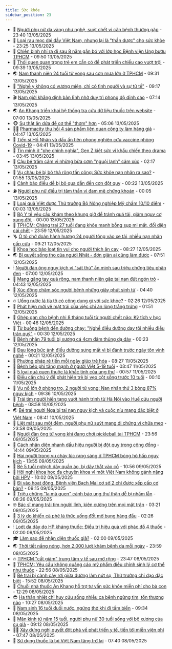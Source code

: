 ```yaml
---
title: Sức khỏe
sidebar_position: 23
---
```


<!-- dantri-suc-khoe:START -->
- 🤔 [Người phụ nữ da vàng như nghệ, suýt chết vì căn bệnh thường gặp](https://dantri.com.vn/suc-khoe/nguoi-phu-nu-da-vang-nhu-nghe-suyt-chet-vi-can-benh-thuong-gap-20250513155326041.htm) - 23:40 13/05/2025
- 🚦 [Loại rau mọc dại đầy Việt Nam, nhưng lại là &quot;thần dược&quot; cho sức khỏe](https://dantri.com.vn/suc-khoe/loai-rau-moc-dai-day-viet-nam-nhung-lai-la-than-duoc-cho-suc-khoe-20250513101008772.htm) - 23:25 13/05/2025
- 🤖 [Chiến binh nhí ra đi sau 8 năm gắn bó với lớp học Bệnh viện Ung bướu TPHCM](https://dantri.com.vn/suc-khoe/chien-binh-nhi-ra-di-sau-8-nam-gan-bo-voi-lop-hoc-benh-vien-ung-buou-tphcm-20250513144235767.htm) - 09:50 13/05/2025
- 🐻 [Thói quen quan trọng trẻ em cần có để phát triển chiều cao vượt trội](https://dantri.com.vn/suc-khoe/thoi-quen-quan-trong-tre-em-can-co-de-phat-trien-chieu-cao-vuot-troi-20250513130238254.htm) - 09:39 13/05/2025
- 🌏 [Nam thanh niên 24 tuổi tử vong sau cơn mưa lớn ở TPHCM](https://dantri.com.vn/suc-khoe/nam-thanh-nien-24-tuoi-tu-vong-sau-con-mua-lon-o-tphcm-20250513151921550.htm) - 09:31 13/05/2025
- 👺 [&quot;Nghề y không có vương miện, chỉ có tình người và sự tử tế&quot;](https://dantri.com.vn/suc-khoe/nghe-y-khong-co-vuong-mien-chi-co-tinh-nguoi-va-su-tu-te-20250513150654164.htm) - 09:17 13/05/2025
- 🎬 [Nam giới khẳng định bản lĩnh nhờ duy trì phong độ đỉnh cao](https://dantri.com.vn/suc-khoe/nam-gioi-khang-dinh-ban-linh-nho-duy-tri-phong-do-dinh-cao-20250513135314644.htm) - 07:14 13/05/2025
- 🌏 [An Khang triển khai hệ thống tra cứu dữ liệu thuốc trên website](https://dantri.com.vn/suc-khoe/an-khang-trien-khai-he-thong-tra-cuu-du-lieu-thuoc-tren-website-20250513113535445.htm) - 07:00 13/05/2025
- 🐵 [Sự thật ăn dứa để cơ thể &quot;thơm&quot; hơn](https://dantri.com.vn/suc-khoe/su-that-an-dua-de-co-the-thom-hon-20250512180156661.htm) - 05:06 13/05/2025
- 👨‍🏫 [Pharmacity thu hồi 4 sản phẩm liên quan công ty làm hàng giả](https://dantri.com.vn/suc-khoe/pharmacity-thu-hoi-4-san-pham-lien-quan-cong-ty-lam-hang-gia-20250513105500896.htm) - 04:47 13/05/2025
- 🤗 [Tiến sĩ Hồ Nhân và dấu ấn tiên phong nghiên cứu vaccine phòng Covid-19](https://dantri.com.vn/suc-khoe/tien-si-ho-nhan-va-dau-an-tien-phong-nghien-cuu-vaccine-phong-covid-19-20250513105825728.htm) - 04:41 13/05/2025
- 🫶 [Tin mình ở &quot;phe chính nghĩa&quot;, Gen Z kiệt sức vì khẩu chiến theo drama](https://dantri.com.vn/suc-khoe/tin-minh-o-phe-chinh-nghia-gen-z-kiet-suc-vi-khau-chien-theo-drama-20250513093016171.htm) - 03:45 13/05/2025
- 🙉 [Cậu bé trầm cảm vì những bữa cơm &quot;nguội lạnh&quot; cảm xúc](https://dantri.com.vn/suc-khoe/cau-be-tram-cam-vi-nhung-bua-com-nguoi-lanh-cam-xuc-20250512074918769.htm) - 02:17 13/05/2025
- 🦅 [Vụ cháu bé bị bò thả rông tấn công: Sức khỏe nạn nhân ra sao?](https://dantri.com.vn/suc-khoe/vu-chau-be-bi-bo-tha-rong-tan-cong-suc-khoe-nan-nhan-ra-sao-20250513084539536.htm) - 01:55 13/05/2025
- 🐘 [Cảnh báo điều dễ bị bỏ qua dẫn đến cơn đột quỵ](https://dantri.com.vn/suc-khoe/canh-bao-dieu-de-bi-bo-qua-dan-den-con-dot-quy-20250512171104096.htm) - 00:22 13/05/2025
- ⛽️ [Người phụ nữ điều trị tâm thần vì đam mê chứng khoán](https://dantri.com.vn/suc-khoe/nguoi-phu-nu-dieu-tri-tam-than-vi-dam-me-chung-khoan-20250512173329517.htm) - 00:05 13/05/2025
- 🤡 [Loại quả Việt được Thứ trưởng Bộ Nông nghiệp Mỹ chấm 10/10 điểm](https://dantri.com.vn/suc-khoe/loai-qua-viet-duoc-thu-truong-bo-nong-nghiep-my-cham-1010-diem-20250513065023191.htm) - 00:03 13/05/2025
- 💼 [Bộ Y tế yêu cầu khám theo khung giờ để tránh quá tải, giảm nguy cơ xung đột](https://dantri.com.vn/suc-khoe/bo-y-te-yeu-cau-kham-theo-khung-gio-de-tranh-qua-tai-giam-nguy-co-xung-dot-20250512165312019.htm) - 00:00 13/05/2025
- 🤔 [TPHCM: Chàng trai 27 tuổi đang khỏe mạnh bỗng sụp mi mắt, đối diện cái chết](https://dantri.com.vn/suc-khoe/tphcm-chang-trai-27-tuoi-dang-khoe-manh-bong-sup-mi-mat-doi-dien-cai-chet-20250512152511926.htm) - 23:59 12/05/2025
- 🪜 [Ô tô chở đoàn hành hương 24 người tông vào xe tải, nhiều nạn nhân cấp cứu](https://dantri.com.vn/suc-khoe/o-to-cho-doan-hanh-huong-24-nguoi-tong-vao-xe-tai-nhieu-nan-nhan-cap-cuu-20250512161314726.htm) - 09:21 12/05/2025
- 📝 [Khoa học báo loạt tin vui cho người thích ăn cay](https://dantri.com.vn/khoa-hoc/khoa-hoc-bao-loat-tin-vui-cho-nguoi-thich-an-cay-20250512072034791.htm) - 08:27 12/05/2025
- 🌏 [Bí quyết sống thọ của người Nhật - đơn giản ai cũng làm được](https://dantri.com.vn/suc-khoe/bi-quyet-song-tho-cua-nguoi-nhat-don-gian-ai-cung-lam-duoc-20250512083758960.htm) - 07:51 12/05/2025
- 🕯 [Người đàn ông nguy kịch vì &quot;sát thủ&quot; ẩn mình sau triệu chứng tiêu phân đen](https://dantri.com.vn/suc-khoe/nguoi-dan-ong-nguy-kich-vi-sat-thu-an-minh-sau-trieu-chung-tieu-phan-den-20250512125214313.htm) - 07:00 12/05/2025
- 🦍 [Mang găng tay quá rộng, nam thanh niên gặp tai nạn đứt ngón trỏ](https://dantri.com.vn/suc-khoe/mang-gang-tay-qua-rong-nam-thanh-nien-gap-tai-nan-dut-ngon-tro-20250512112103936.htm) - 04:43 12/05/2025
- 🌈 [Xúc động chăm sóc người bệnh những giây phút sinh tử](https://dantri.com.vn/suc-khoe/xuc-dong-cham-soc-nguoi-benh-nhung-giay-phut-sinh-tu-20250512102111158.htm) - 04:40 12/05/2025
- 🔥 [Uống nước lá tía tô có công dụng gì với sức khỏe?](https://dantri.com.vn/suc-khoe/uong-nuoc-la-tia-to-co-cong-dung-gi-voi-suc-khoe-20250512074359442.htm) - 02:26 12/05/2025
- 🌊 [Phát hiện mới về mặt trái của việc chỉ ăn lòng trắng trứng](https://dantri.com.vn/khoa-hoc/phat-hien-moi-ve-mat-trai-cua-viec-chi-an-long-trang-trung-20250512070110716.htm) - 01:51 12/05/2025
- 🚦 [Ghép gan cho bệnh nhi 8 tháng tuổi từ người chết não: Kỳ tích y học Việt](https://dantri.com.vn/suc-khoe/ghep-gan-cho-benh-nhi-8-thang-tuoi-tu-nguoi-chet-nao-ky-tich-y-hoc-viet-20250510173721969.htm) - 00:46 12/05/2025
- 🤖 [Từ buồng bệnh đến đường chạy: &quot;Nghề điều dưỡng dạy tôi nhiều điều trân quý&quot;](https://dantri.com.vn/suc-khoe/tu-buong-benh-den-duong-chay-nghe-dieu-duong-day-toi-nhieu-dieu-tran-quy-20250511204823271.htm) - 00:30 12/05/2025
- 🤡 [Bệnh nhân 79 tuổi bị xương cá 4cm đâm thủng dạ dày](https://dantri.com.vn/suc-khoe/benh-nhan-79-tuoi-bi-xuong-ca-4cm-dam-thung-da-day-20250511153305093.htm) - 00:23 12/05/2025
- 💂 [Đau lòng bức ảnh điều dưỡng sưng mắt vì bị đánh trước ngày tôn vinh nghề](https://dantri.com.vn/suc-khoe/dau-long-buc-anh-dieu-duong-sung-mat-vi-bi-danh-truoc-ngay-ton-vinh-nghe-20250512020744581.htm) - 00:21 12/05/2025
- 🦄 [Phương pháp rẻ tiền mỗi ngày giúp trẻ hóa](https://dantri.com.vn/suc-khoe/phuong-phap-re-tien-moi-ngay-giup-tre-hoa-20250511065600965.htm) - 08:27 11/05/2025
- 🧠 [Bệnh béo phì tăng mạnh ở người Việt 5-19 tuổi](https://dantri.com.vn/suc-khoe/benh-beo-phi-tang-manh-o-nguoi-viet-5-19-tuoi-20250511095939241.htm) - 03:47 11/05/2025
- 🤖 [5 loại quả quen thuộc là khắc tinh của ung thư](https://dantri.com.vn/suc-khoe/5-loai-qua-quen-thuoc-la-khac-tinh-cua-ung-thu-20250428072939714.htm) - 00:57 11/05/2025
- 💼 [Điều cần chú ý để phát hiện trẻ bị vẹo cột sống trước 10 tuổi](https://dantri.com.vn/suc-khoe/dieu-can-chu-y-de-phat-hien-tre-bi-veo-cot-song-truoc-10-tuoi-20250510124305453.htm) - 00:10 11/05/2025
- 🧰 [Vụ nổ lớn ở phòng trọ, 2 người tử vong: Nạn nhân thứ 3 bỏng 87% nguy kịch](https://dantri.com.vn/suc-khoe/vu-no-lon-o-phong-tro-2-nguoi-tu-vong-nan-nhan-thu-3-bong-87-nguy-kich-20250510162902859.htm) - 09:36 10/05/2025
- 🎉 [Trái tim người hiến tạng vượt hành trình từ Hà Nội vào Huế cứu người bệnh](https://dantri.com.vn/suc-khoe/trai-tim-nguoi-hien-tang-vuot-hanh-trinh-tu-ha-noi-vao-hue-cuu-nguoi-benh-20250510152739933.htm) - 08:58 10/05/2025
- 🌏 [Bé trai người Nga bị tai nạn nguy kịch và cuộc níu mạng đặc biệt ở Việt Nam](https://dantri.com.vn/suc-khoe/be-trai-nguoi-nga-bi-tai-nan-nguy-kich-va-cuoc-niu-mang-dac-biet-o-viet-nam-20250510153330690.htm) - 08:41 10/05/2025
- 📝 [Liệt mặt sau một đêm, người phụ nữ suýt mang di chứng vì chữa mẹo](https://dantri.com.vn/suc-khoe/liet-mat-sau-mot-dem-nguoi-phu-nu-suyt-mang-di-chung-vi-chua-meo-20250509183527042.htm) - 23:58 09/05/2025
- 🧠 [Người đàn ông tử vong khi đang chơi pickleball tại TPHCM](https://dantri.com.vn/suc-khoe/nguoi-dan-ong-tu-vong-khi-dang-choi-pickleball-tai-tphcm-20250510063107165.htm) - 23:56 09/05/2025
- 🚀 [Cách nhận diện nhanh dấu hiệu người bị đột quỵ trong cộng đồng](https://dantri.com.vn/suc-khoe/cach-nhan-dien-nhanh-dau-hieu-nguoi-bi-dot-quy-trong-cong-dong-20250509214114138.htm) - 14:44 09/05/2025
- 💯 [Hai người trong vụ cháy lúc rạng sáng ở TPHCM bỏng hô hấp nguy kịch](https://dantri.com.vn/suc-khoe/hai-nguoi-trong-vu-chay-luc-rang-sang-o-tphcm-bong-ho-hap-nguy-kich-20250509194649477.htm) - 13:55 09/05/2025
- 🫶 [Bé 5 tuổi nghịch dây quần áo, bị dây thắt vào cổ](https://dantri.com.vn/suc-khoe/be-5-tuoi-nghich-day-quan-ao-bi-day-that-vao-co-20250509173412681.htm) - 10:56 09/05/2025
- 👹 [Hội nghị khoa học đa chuyên khoa vì một Việt Nam không gánh nặng bởi HPV](https://dantri.com.vn/suc-khoe/hoi-nghi-khoa-hoc-da-chuyen-khoa-vi-mot-viet-nam-khong-ganh-nang-boi-hpv-20250509165753910.htm) - 10:02 09/05/2025
- 🤩 [Đi vào hoạt động, Bệnh viện Bạch Mai cơ sở 2 chỉ được xếp cấp cơ bản?](https://dantri.com.vn/suc-khoe/di-vao-hoat-dong-benh-vien-bach-mai-co-so-2-chi-duoc-xep-cap-co-ban-20250509155737994.htm) - 09:15 09/05/2025
- 🌊 [Triệu chứng &quot;lạ mà quen&quot; cảnh báo ung thư thận dễ bị nhầm lẫn](https://dantri.com.vn/suc-khoe/trieu-chung-la-ma-quen-canh-bao-ung-thu-than-de-bi-nham-lan-20250509104232720.htm) - 08:26 09/05/2025
- 🤓 [Bác sĩ mang trái tim người lính, kiên cường trên mọi mặt trận](https://dantri.com.vn/suc-khoe/bac-si-mang-trai-tim-nguoi-linh-kien-cuong-tren-moi-mat-tran-20250509101642079.htm) - 03:21 09/05/2025
- 🌝 [3 lý do khiến cà phê là thức uống đốt mỡ bụng hàng đầu](https://dantri.com.vn/suc-khoe/3-ly-do-khien-ca-phe-la-thuc-uong-dot-mo-bung-hang-dau-20250509082436927.htm) - 02:26 09/05/2025
- 🕯 [Loét dạ dày do HP kháng thuốc: Điều trị hiệu quả với phác đồ 4 thuốc](https://dantri.com.vn/suc-khoe/loet-da-day-do-hp-khang-thuoc-dieu-tri-hieu-qua-voi-phac-do-4-thuoc-20250508172328479.htm) - 02:00 09/05/2025
- 🎓 [Làm sao để nhận diện thuốc giả?](https://dantri.com.vn/suc-khoe/lam-sao-de-nhan-dien-thuoc-gia-20250508130119040.htm) - 02:00 09/05/2025
- 🌏 [Thời tiết nắng nóng, hơn 2.000 lượt khám bệnh da mỗi ngày](https://dantri.com.vn/suc-khoe/thoi-tiet-nang-nong-hon-2000-luot-kham-benh-da-moi-ngay-20250509065852168.htm) - 23:59 08/05/2025
- 🔥 [TPHCM &quot;cắt giảm&quot; trung tâm y tế sau mở rộng](https://dantri.com.vn/suc-khoe/tphcm-cat-giam-trung-tam-y-te-sau-mo-rong-20250508195039295.htm) - 23:47 08/05/2025
- 📝 [TPHCM: Yêu cầu không quảng cáo mỹ phẩm điều chỉnh sinh lý cơ thể như thuốc](https://dantri.com.vn/suc-khoe/tphcm-yeu-cau-khong-quang-cao-my-pham-dieu-chinh-sinh-ly-co-the-nhu-thuoc-20250509011053282.htm) - 22:56 08/05/2025
- 🧠 [Bé trai bị cành cây rơi giữa đường làm nứt sọ, Thứ trưởng chỉ đạo đặc biệt](https://dantri.com.vn/suc-khoe/be-trai-bi-canh-cay-roi-giua-duong-lam-nut-so-thu-truong-chi-dao-dac-biet-20250508210831388.htm) - 15:52 08/05/2025
- 🦅 [Chuỗi nhà thuốc An Khang hỗ trợ tư vấn sức khỏe miễn phí cho bà con](https://dantri.com.vn/suc-khoe/chuoi-nha-thuoc-an-khang-ho-tro-tu-van-suc-khoe-mien-phi-cho-ba-con-20250508192556945.htm) - 12:29 08/05/2025
- 😎 [Hạ thân nhiệt chỉ huy cứu sống nhiều ca bệnh ngừng tim, tổn thương não](https://dantri.com.vn/suc-khoe/ha-than-nhiet-chi-huy-cuu-song-nhieu-ca-benh-ngung-tim-ton-thuong-nao-20250508172717715.htm) - 10:27 08/05/2025
- 🎉 [Nam sinh 16 tuổi đuối nước, ngừng thở khi đi tắm biển](https://dantri.com.vn/suc-khoe/nam-sinh-16-tuoi-duoi-nuoc-ngung-tho-khi-di-tam-bien-20250508113643439.htm) - 09:34 08/05/2025
- 🫣 [Mãn kinh từ năm 15 tuổi, người phụ nữ 30 tuổi sống với bộ xương của cụ già](https://dantri.com.vn/suc-khoe/man-kinh-tu-nam-15-tuoi-nguoi-phu-nu-30-tuoi-song-voi-bo-xuong-cua-cu-gia-20250508154820542.htm) - 09:12 08/05/2025
- 🧑‍🏫 [Xây dựng nghị quyết đột phá về phát triển y tế, tiến tới miễn viện phí](https://dantri.com.vn/suc-khoe/xay-dung-nghi-quyet-dot-pha-ve-phat-trien-y-te-tien-toi-mien-vien-phi-20250508142833100.htm) - 07:47 08/05/2025
- 🥷 [Sử dụng thuốc lá tại Việt Nam tăng trở lại](https://dantri.com.vn/suc-khoe/su-dung-thuoc-la-tai-viet-nam-tang-tro-lai-20250508112249778.htm) - 07:40 08/05/2025<!-- dantri-suc-khoe:END -->
